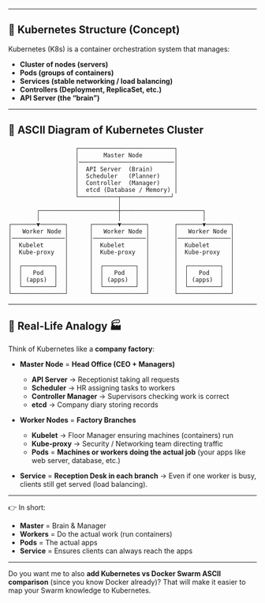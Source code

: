 

---

## 🔹 Kubernetes Structure (Concept)

Kubernetes (K8s) is a container orchestration system that manages:

* **Cluster of nodes (servers)**
* **Pods (groups of containers)**
* **Services (stable networking / load balancing)**
* **Controllers (Deployment, ReplicaSet, etc.)**
* **API Server (the “brain”)**

---

## 🔹 ASCII Diagram of Kubernetes Cluster

```
                   ┌───────────────────────────┐
                   │       Master Node         │
                   │───────────────────────────│
                   │  API Server  (Brain)      │
                   │  Scheduler   (Planner)    │
                   │  Controller  (Manager)    │
                   │  etcd (Database / Memory) │
                   └───────────┬──────────────┘
                               │
        ┌──────────────────────┼───────────────────────┐
        │                      │                       │
┌───────▼───────┐      ┌───────▼───────┐       ┌───────▼───────┐
│   Worker Node │      │   Worker Node │       │   Worker Node │
│───────────────│      │───────────────│       │───────────────│
│  Kubelet      │      │  Kubelet      │       │  Kubelet      │
│  Kube-proxy   │      │  Kube-proxy   │       │  Kube-proxy   │
│               │      │               │       │               │
│  ┌─────────┐  │      │  ┌─────────┐  │       │  ┌─────────┐  │
│  │   Pod   │  │      │  │   Pod   │  │       │  │   Pod   │  │
│  │ (apps)  │  │      │  │ (apps)  │  │       │  │ (apps)  │  │
│  └─────────┘  │      │  └─────────┘  │       │  └─────────┘  │
└───────────────┘      └───────────────┘       └───────────────┘
```

---

## 🔹 Real-Life Analogy 🏭

Think of Kubernetes like a **company factory**:

* **Master Node** = **Head Office (CEO + Managers)**

  * **API Server** → Receptionist taking all requests
  * **Scheduler** → HR assigning tasks to workers
  * **Controller Manager** → Supervisors checking work is correct
  * **etcd** → Company diary storing records

* **Worker Nodes** = **Factory Branches**

  * **Kubelet** → Floor Manager ensuring machines (containers) run
  * **Kube-proxy** → Security / Networking team directing traffic
  * **Pods** = **Machines or workers doing the actual job** (your apps like web server, database, etc.)

* **Service** = **Reception Desk in each branch** → Even if one worker is busy, clients still get served (load balancing).

---

👉 In short:

* **Master** = Brain & Manager
* **Workers** = Do the actual work (run containers)
* **Pods** = The actual apps
* **Service** = Ensures clients can always reach the apps

---

Do you want me to also **add Kubernetes vs Docker Swarm ASCII comparison** (since you know Docker already)? That will make it easier to map your Swarm knowledge to Kubernetes.
